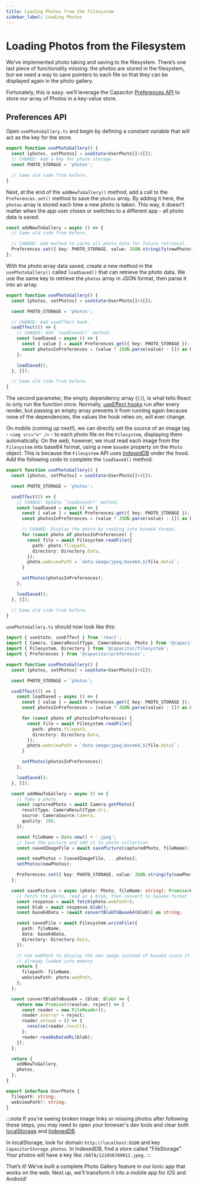 ```yaml
---
title: Loading Photos from the Filesystem
sidebar_label: Loading Photos
---
```


<head>
  <title>Loading Photos from the Filesystem with React | Ionic Capacitor Camera</title>
  <meta
    name="description"
    content="We’ve implemented photo taking and saving to the filesystem, now learn how Ionic leverages Capacitor Preferences API for loading our photos in a key-value store."
  />
</head>

# Loading Photos from the Filesystem

We’ve implemented photo taking and saving to the filesystem. There’s one last piece of functionality missing: the photos are stored in the filesystem, but we need a way to save pointers to each file so that they can be displayed again in the photo gallery.

Fortunately, this is easy: we’ll leverage the Capacitor [Preferences API](../../native/preferences.md) to store our array of Photos in a key-value store.

## Preferences API

Open `usePhotoGallery.ts` and begin by defining a constant variable that will act as the key for the store.

```ts
export function usePhotoGallery() {
  const [photos, setPhotos] = useState<UserPhoto[]>([]);
  // CHANGE: Add a key for photo storage.
  const PHOTO_STORAGE = 'photos';

  // Same old code from before.
}
```

Next, at the end of the `addNewToGallery()` method, add a call to the `Preferences.set()` method to save the `photos` array. By adding it here, the `photos` array is stored each time a new photo is taken. This way, it doesn’t matter when the app user closes or switches to a different app - all photo data is saved.

```ts
const addNewToGallery = async () => {
  // Same old code from before.

  // CHANGE: Add method to cache all photo data for future retrieval.
  Preferences.set({ key: PHOTO_STORAGE, value: JSON.stringify(newPhotos) });
};
```

With the photo array data saved, create a new method in the `usePhotoGallery()` called `loadSaved()` that can retrieve the photo data. We use the same key to retrieve the `photos` array in JSON format, then parse it into an array.

```ts
export function usePhotoGallery() {
  const [photos, setPhotos] = useState<UserPhoto[]>([]);

  const PHOTO_STORAGE = 'photos';

  // CHANGE: Add useEffect hook.
  useEffect(() => {
    // CHANGE: Add `loadSaved()` method.
    const loadSaved = async () => {
      const { value } = await Preferences.get({ key: PHOTO_STORAGE });
      const photosInPreferences = (value ? JSON.parse(value) : []) as UserPhoto[];
    };

    loadSaved();
  }, []);

  // Same old code from before.
}
```

The second parameter, the empty dependency array (`[]`), is what tells React to only run the function once. Normally, [useEffect hooks](https://react.dev/reference/react/useEffect) run after every render, but passing an empty array prevents it from running again because none of the dependencies, the values the hook relies on, will ever change.

On mobile (coming up next!), we can directly set the source of an image tag - `<img src="x" />` - to each photo file on the `Filesystem`, displaying them automatically. On the web, however, we must read each image from the `Filesystem` into base64 format, using a new `base64` property on the `Photo` object. This is because the `Filesystem` API uses [IndexedDB](https://developer.mozilla.org/en-US/docs/Web/API/IndexedDB_API) under the hood. Add the following code to complete the `loadSaved()` method.

```ts
export function usePhotoGallery() {
  const [photos, setPhotos] = useState<UserPhoto[]>([]);

  const PHOTO_STORAGE = 'photos';

  useEffect(() => {
    // CHANGE: Update `loadSaved()` method.
    const loadSaved = async () => {
      const { value } = await Preferences.get({ key: PHOTO_STORAGE });
      const photosInPreferences = (value ? JSON.parse(value) : []) as UserPhoto[];

      // CHANGE: Display the photo by reading into base64 format.
      for (const photo of photosInPreferences) {
        const file = await Filesystem.readFile({
          path: photo.filepath,
          directory: Directory.Data,
        });
        photo.webviewPath = `data:image/jpeg;base64,${file.data}`;
      }

      setPhotos(photosInPreferences);
    };

    loadSaved();
  }, []);

  // Same old code from before.
}
```

`usePhotoGallery.ts` should now look like this:

```ts
import { useState, useEffect } from 'react';
import { Camera, CameraResultType, CameraSource, Photo } from '@capacitor/camera';
import { Filesystem, Directory } from '@capacitor/filesystem';
import { Preferences } from '@capacitor/preferences';

export function usePhotoGallery() {
  const [photos, setPhotos] = useState<UserPhoto[]>([]);

  const PHOTO_STORAGE = 'photos';

  useEffect(() => {
    const loadSaved = async () => {
      const { value } = await Preferences.get({ key: PHOTO_STORAGE });
      const photosInPreferences = (value ? JSON.parse(value) : []) as UserPhoto[];

      for (const photo of photosInPreferences) {
        const file = await Filesystem.readFile({
          path: photo.filepath,
          directory: Directory.Data,
        });
        photo.webviewPath = `data:image/jpeg;base64,${file.data}`;
      }

      setPhotos(photosInPreferences);
    };

    loadSaved();
  }, []);

  const addNewToGallery = async () => {
    // Take a photo
    const capturedPhoto = await Camera.getPhoto({
      resultType: CameraResultType.Uri,
      source: CameraSource.Camera,
      quality: 100,
    });

    const fileName = Date.now() + '.jpeg';
    // Save the picture and add it to photo collection
    const savedImageFile = await savePicture(capturedPhoto, fileName);

    const newPhotos = [savedImageFile, ...photos];
    setPhotos(newPhotos);

    Preferences.set({ key: PHOTO_STORAGE, value: JSON.stringify(newPhotos) });
  };

  const savePicture = async (photo: Photo, fileName: string): Promise<UserPhoto> => {
    // Fetch the photo, read as a blob, then convert to base64 format
    const response = await fetch(photo.webPath!);
    const blob = await response.blob();
    const base64Data = (await convertBlobToBase64(blob)) as string;

    const savedFile = await Filesystem.writeFile({
      path: fileName,
      data: base64Data,
      directory: Directory.Data,
    });

    // Use webPath to display the new image instead of base64 since it's
    // already loaded into memory
    return {
      filepath: fileName,
      webviewPath: photo.webPath,
    };
  };

  const convertBlobToBase64 = (blob: Blob) => {
    return new Promise((resolve, reject) => {
      const reader = new FileReader();
      reader.onerror = reject;
      reader.onload = () => {
        resolve(reader.result);
      };
      reader.readAsDataURL(blob);
    });
  };

  return {
    addNewToGallery,
    photos,
  };
}

export interface UserPhoto {
  filepath: string;
  webviewPath?: string;
}
```

:::note
If you're seeing broken image links or missing photos after following these steps, you may need to open your browser's dev tools and clear both [localStorage](https://developer.chrome.com/docs/devtools/storage/localstorage) and [IndexedDB](https://developer.chrome.com/docs/devtools/storage/indexeddb).

In localStorage, look for domain `http://localhost:8100` and key `CapacitorStorage.photos`. In IndexedDB, find a store called "FileStorage". Your photos will have a key like `/DATA/123456789012.jpeg`.
:::

That’s it! We’ve built a complete Photo Gallery feature in our Ionic app that works on the web. Next up, we’ll transform it into a mobile app for iOS and Android!
